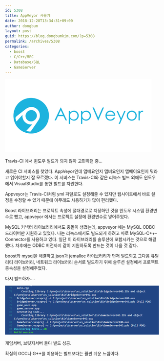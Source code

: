 ```yaml
---
id: 5308
title: AppVeyor 사용기
date: 2018-12-28T13:34:31+09:00
author: dongbum
layout: post
guid: https://blog.dongbumkim.com/?p=5308
permalink: /archives/5308
categories:
  - boost
  - C/C++/MFC
  - Database/SQL
  - GameServer
---
```

![](/assets/images/appveyor-card.png)

Travis-CI 에서 윈도우 빌드가 되지 않아 고민하던 중...

새로운 CI 서비스를 찾았다. AppVeyor인데 앱베요인지 앱비요인지 앱베이요인지 뭐라고 읽어야할지 잘 모르겠다. 이 서비스는 Travis-CI와 같은 리눅스 빌드 외에도 윈도우에서 VisualStudio를 통한 빌드를 지원한다.

Appveyor는 Travis-CI처럼 yml 파일로도 설정해줄 수 있지만 웹사이트에서 바로 설정을 수정할 수 있기 때문에 아무래도 사용하기가 많이 편리했다.

Boost 라이브러리는 프로젝트 속성에 절대경로로 지정하던 것을 윈도우 시스템 환경변수로 뺐고, appveyor 에서는 프로젝트 설정에 환경변수로 넣어주었다.

MySQL 커넥터 라이브러리에서도 충돌이 생겼는데, appveyor 에는 MySQL ODBC 드라이버만 지원하고 있었다. 나는 리눅스에서도 빌드되게 하려고 따로 MySQL-C++-Connector를 사용하고 있다. 일단 이 라이브러리를 솔루션에 포함시키는 것으로 해결했다. 차후에는 ODBC 버전까지 같이 지원하도록 만드는 것이 나을 것 같다.

boost와 mysql을 해결하고 json과 jemalloc 라이브러리가 먼저 빌드되고 그다음 유틸리티 라이브러리, 네트워크 라이브러리 순서로 빌드하기 위해 솔루션 설정에서 프로젝트 종속성을 설정해주었다.

다시 빌드하자....

![](/assets/images/appveyor-build-success.png)

게임서버, 브릿지서버 둘다 빌드 성공.

확실히 GCC나 G++를 이용하는 빌드보다는 훨씬 쉬운 느낌이다.

